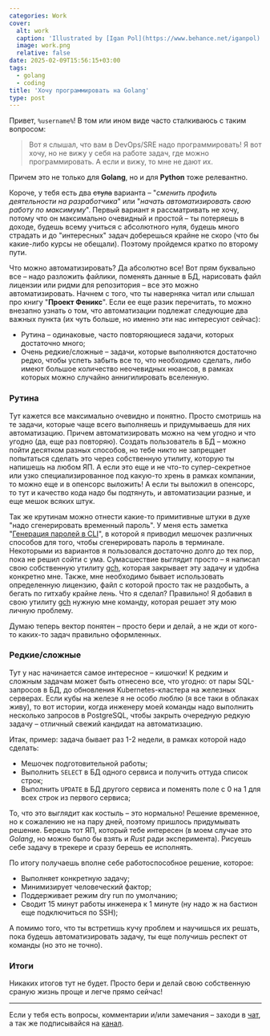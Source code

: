 ```yaml
---
categories: Work
cover:
  alt: work
  caption: 'Illustrated by [Igan Pol](https://www.behance.net/iganpol)'
  image: work.png
  relative: false
date: 2025-02-09T15:56:15+03:00
tags:
  - golang
  - coding
title: 'Хочу программировать на Golang'
type: post
---
```


Привет, `%username%`! В том или ином виде часто сталкиваюсь с таким вопросом:

> Вот я слышал, что вам в DevOps/SRE надо программировать! Я вот хочу, но не вижу у себя на работе задач, где можно программировать. А если и вижу, то мне не дают их.

Причем это не только для **Golang**, но и для **Python** тоже релевантно. 

Короче, у тебя есть два ~~стула~~ варианта – "*сменить профиль деятельности на разработчика*" или "*начать автоматизировать свою работу по максимуму*". Первый вариант я рассматривать не хочу, потому что он максимально очевидный и простой – ты потеряешь в доходе, будешь всему учиться с абсолютного нуля, будешь много страдать и до "интересных" задач доберешься крайне не скоро (что бы какие-либо курсы не обещали). Поэтому пройдемся кратко по второму пути.

Что можно автоматизировать? Да абсолютно все! Вот прям буквально все – надо разложить файлики, поменять данные в БД, нарисовать файл лицензии или ридми для репозитория – все это можно автоматизировать. Начнем с того, что ты наверняка читал или слышал про книгу "**Проект Феникс**". Если ее еще разик перечитать, то можно внезапно узнать о том, что автоматизации подлежат следующие два важных пункта (их чуть больше, но именно эти нас интересуют сейчас):

- Рутина – одинаковые, часто повторяющиеся задачи, которых достаточно много;
- Очень редкие/сложные – задачи, которые выполняются достаточно редко, чтобы успеть забыть все то, что необходимо сделать, либо имеют большое количество неочевидных нюансов, в рамках которых можно случайно аннигилировать вселенную.

### Рутина

Тут кажется все максимально очевидно и понятно. Просто смотришь на те задачи, которые чаще всего выполняешь и придумываешь для них автоматизацию. Причем автоматизировать можно на чем угодно и что угодно (да, еще раз повторяю). Создать пользователь в БД – можно пойти десятком разных способов, но тебе никто не запрещает попытаться сделать это через собственную утилиту, которую ты напишешь на любом ЯП. А если это еще и не что-то супер-секретное или узко специализированное под какую-то хрень в рамках компании, то можно еще и в опенсорс выложить! А если ты выложил в опенсорс, то тут и качество кода надо бы подтянуть, и автоматизации разные, и еще мешок всяких штук.

Так же крутинам можно отнести какие-то примитивные штуки в духе "надо сгенерировать временный пароль". У меня есть заметка "[Генерация паролей в CLI](https://jtprog.ru/cli-gen-pass/)", в которой я приводил мешочек различных способов для того, чтобы сгенерировать пароль в терминале. Некоторыми из вариантов я пользовался достаточно долго до тех пор, пока не решил сойти с ума. Сумасшествие выглядит просто – я написал свою собственную утилиту [gch](https://github.com/jtprogru/gch/), которая закрывает эту задачу и удобна конкретно мне. Также, мне необходимо бывает использовать определенную лицензию, файл с которой просто так не раздобыть, а бегать по гитхабу крайне лень. Что я сделал? Правильно! Я добавил в свою утилиту [gch](https://github.com/jtprogru/gch/) нужную мне команду, которая решает эту мою личную проблему.

Думаю теперь вектор понятен – просто бери и делай, а не жди от кого-то каких-то задач правильно оформленных.

### Редкие/сложные

Тут у нас начинается самое интересное – кишочки! К редким и сложным задачам может быть отнесено все, что угодно: от пары SQL-запросов в БД, до обновления Kubernetes-кластера на железных серверах. Если кубы на железе я не особо люблю (я все таки в облаках живу), то вот истории, когда инженеру моей команды надо выполнить несколько запросов в PostgreSQL, чтобы закрыть очередную редкую задачу – отличный свежий кандидат на автоматизацию.

Итак, пример: задача бывает раз 1-2 недели, в рамках которой надо сделать:

- Мешочек подготовительной работы;
- Выполнить `SELECT` в БД одного сервиса и получить оттуда список строк;
- Выполнить `UPDATE` в БД другого сервиса и поменять поле с 0 на 1 для всех строк из первого сервиса;

То, что это выглядит как костыль – это нормально! Решение временное, но к сожалению не на пару дней, поэтому пришлось придумывать решение. Берешь тот ЯП, который тебе интересен (в моем случае это *Golang*, но можно было бы взять и *Rust* ради эксперимента). Рисуешь себе задачу в трекере и сразу берешь ее исполнять.

По итогу получаешь вполне себе работоспособное решение, которое:

- Выполняет конкретную задачу;
- Минимизирует человеческий фактор;
- Поддерживает режим dry run по умолчанию;
- Сводит 15 минут работы инженера к 1 минуте (ну надо ж на бастион еще подключиться по SSH);

А помимо того, что ты встретишь кучу проблем и научишься их решать, пока будешь автоматизировать задачу, ты еще получишь респект от команды (но это не точно).

### Итоги

Никаких итогов тут не будет. Просто бери и делай свою собственную сраную жизнь проще и легче прямо сейчас!

---
Если у тебя есть вопросы, комментарии и/или замечания – заходи в [чат](https://ttttt.me/jtprogru_chat), а так же подписывайся на [канал](https://ttttt.me/jtprogru_channel).
